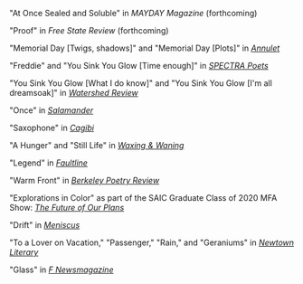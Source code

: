 "At Once Sealed and Soluble" in *MAYDAY Magazine* (forthcoming)

"Proof" in *Free State Review* (forthcoming)

"Memorial Day \[Twigs, shadows]" and "Memorial Day \[Plots]" in *[Annulet](https://annuletpoeticsjournal.com/Will-Russo-Memorial-twigs-shadows)*

"Freddie" and "You Sink You Glow \[Time enough]" in *[SPECTRA Poets](https://spectrapoets.org/You-Sink-You-Glow-by-Will-Russo)*

"You Sink You Glow \[What I do know]" and "You Sink You Glow \[I'm all dreamsoak]" in *[Watershed Review](https://watershedreview.com/poetry/will-russo/)*

"Once" in *[Salamander](https://salamandermag.org/once/)*

"Saxophone" in *[Cagibi](https://cagibilit.com/saxophone-2/)*

"A Hunger" and "Still Life" in *[Waxing & Waning](https://www.waxingandwaning.org/issue-06/)*

"Legend" in *[Faultline](https://faultline.sites.uci.edu/archive-issues/)*

"Warm Front" in *[Berkeley Poetry Review](https://www.ocf.berkeley.edu/~bpr/past-issues/50th-issue/)*

"Explorations in Color" as part of the SAIC Graduate Class of 2020 MFA Show: *[The Future of Our Plans](https://sites.saic.edu/gradshow2020/artists/will-russo/)*

"Drift" in *[Meniscus](https://uploads.documents.cimpress.io/v1/uploads/37825af9-abf2-4839-a46b-9b750b98d3f9~110/original?tenant=vbu-digital)*

"To a Lover on Vacation," "Passenger," "Rain," and "Geraniums" in *[Newtown Literary](https://www.newtownliterary.org/product-page/issue-15)*

"Glass" in *[F Newsmagazine](https://fnewsmagazine.com/backissues/#flipbook-issue_2019_05_May/)*